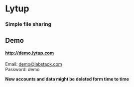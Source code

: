 # Lytup

### Simple file sharing

## Demo

#### http://demo.lytup.com
Email: demo@labstack.com  
Password: demo

**New accounts and data might be deleted form time to time**
